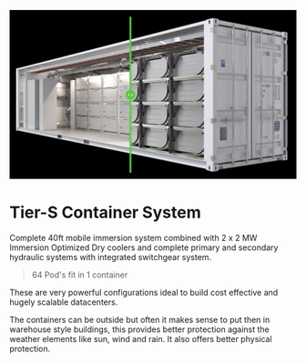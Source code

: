 ![](img/tier-s-container.png)

# Tier-S Container System

Complete 40ft mobile immersion system combined with 2 x 2 MW Immersion Optimized Dry coolers and complete primary and secondary hydraulic systems with integrated switchgear system.


> 64 Pod's fit in 1 container

These are very powerful configurations ideal to build cost effective and hugely scalable datacenters.

The containers can be outside but often it makes sense to put then in warehouse style buildings, this provides better protection against the weather elements like sun, wind and rain. It also offers better physical protection.



